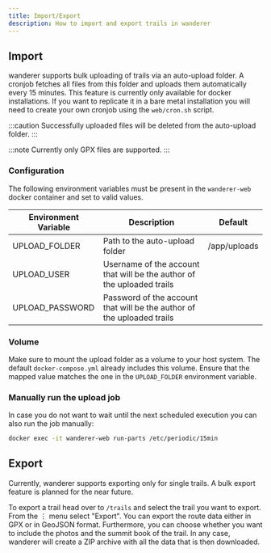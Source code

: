 ```yaml
---
title: Import/Export
description: How to import and export trails in wanderer
---
```


## Import

wanderer supports bulk uploading of trails via an auto-upload folder. A cronjob fetches all files from this folder and uploads them automatically every 15 minutes. This feature is currently only available for docker installations. If you want to replicate it in a bare metal installation you will need to create your own cronjob using the `web/cron.sh` script.

:::caution
Successfully uploaded files will be deleted from the auto-upload folder.
:::

:::note
Currently only GPX files are supported.
:::
### Configuration

The following environment variables must be present in the `wanderer-web` docker container and set to valid values.

| Environment Variable | Description                                                            | Default      |
|----------------------|------------------------------------------------------------------------|--------------|
| UPLOAD_FOLDER        | Path to the auto-upload folder                                         | /app/uploads |
| UPLOAD_USER          | Username of the account that will be the author of the uploaded trails |              |
| UPLOAD_PASSWORD      | Password of the account that will be the author of the uploaded trails |              |

### Volume
Make sure to mount the upload folder as a volume to your host system. The default `docker-compose.yml` already includes this volume. Ensure that the mapped value matches the one in the `UPLOAD_FOLDER` environment variable.

### Manually run the upload job
In case you do not want to wait until the next scheduled execution you can also run the job manually:

```bash
docker exec -it wanderer-web run-parts /etc/periodic/15min
```

## Export

Currently, wanderer supports exporting only for single trails. A bulk export feature is planned for the near future.

To export a trail head over to `/trails` and select the trail you want to export. From the ⋮ menu select "Export". You can export the route data either in GPX or in GeoJSON format. Furthermore, you can choose whether you want to include the photos and the summit book of the trail. In any case, wanderer will create a ZIP archive with all the data that is then downloaded.